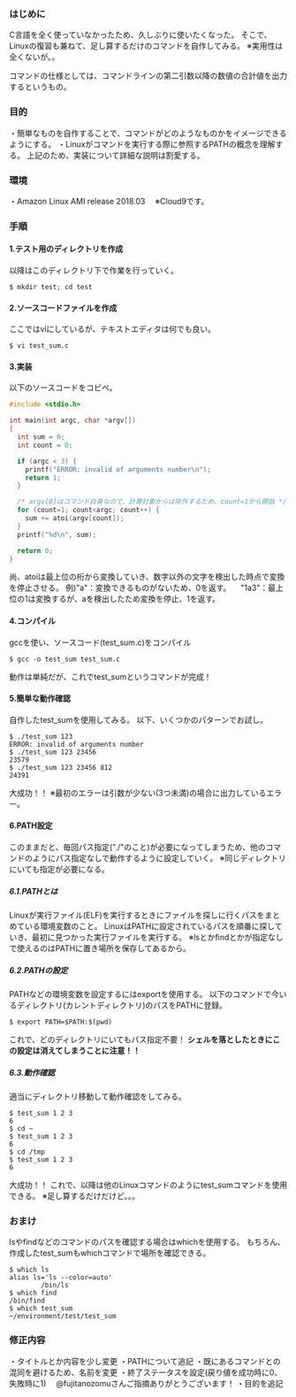 <!--
title:   [C言語][Linux]簡単なLinuxコマンドを作成してみる　※足し算するだけ！！
tags:    C,Linux,Linuxコマンド
id:      14d28c3a90ca83b41ba9
private: false
-->
### はじめに
C言語を全く使っていなかったため、久しぶりに使いたくなった。
そこで、Linuxの復習も兼ねて、足し算するだけのコマンドを自作してみる。
※実用性は全くないが。。

コマンドの仕様としては、コマンドラインの第二引数以降の数値の合計値を出力するというもの。

### 目的
・簡単なものを自作することで、コマンドがどのようなものかをイメージできるようにする。
・Linuxがコマンドを実行する際に参照するPATHの概念を理解する。
上記のため、実装について詳細な説明は割愛する。

### 環境
・Amazon Linux AMI release 2018.03
　※Cloud9です。

### 手順
#### 1.テスト用のディレクトリを作成
以降はこのディレクトリ下で作業を行っていく。

```:ディレクトリ作成コマンド
$ mkdir test; cd test
```

#### 2.ソースコードファイルを作成
ここではviにしているが、テキストエディタは何でも良い。

```:ファイル作成コマンド
$ vi test_sum.c
```

#### 3.実装
以下のソースコードをコピペ。

```:test_sum.c
#include <stdio.h>

int main(int argc, char *argv[])
{
  int sum = 0;
  int count = 0;

  if (argc < 3) {
    printf("ERROR: invalid of arguments number\n");
    return 1;
  }

  /* argv[0]はコマンド自身なので、計算対象からは除外するため、count=1から開始 */
  for (count=1; count<argc; count++) {
    sum += atoi(argv[count]);
  }
  printf("%d\n", sum);

  return 0;
}
```
尚、atoiは最上位の桁から変換していき、数字以外の文字を検出した時点で変換を停止させる。
例)"a"：変換できるものがないため、0を返す。
　"1a3"：最上位の1は変換するが、aを検出したため変換を停止、1を返す。

#### 4.コンパイル
gccを使い、ソースコード(test_sum.c)をコンパイル

```:コンパイルコマンド
$ gcc -o test_sum test_sum.c
```
動作は単純だが、これでtest_sumというコマンドが完成！

#### 5.簡単な動作確認
自作したtest_sumを使用してみる。
以下、いくつかのパターンでお試し。

```:test_sumを使った計算
$ ./test_sum 123
ERROR: invalid of arguments number
$ ./test_sum 123 23456
23579
$ ./test_sum 123 23456 812
24391
```
大成功！！
※最初のエラーは引数が少ない(3つ未満)の場合に出力しているエラー。

#### 6.PATH設定
このままだと、毎回パス指定("./"のこと)が必要になってしまうため、他のコマンドのようにパス指定なしで動作するように設定していく。
※同じディレクトリにいても指定が必要になる。

##### 6.1.PATHとは
Linuxが実行ファイル(ELF)を実行するときにファイルを探しに行くパスをまとめている環境変数のこと。
LinuxはPATHに設定されているパスを順番に探していき、最初に見つかった実行ファイルを実行する。
※lsとかfindとかが指定なしで使えるのはPATHに置き場所を保存してあるから。

##### 6.2.PATHの設定
PATHなどの環境変数を設定するにはexportを使用する。
以下のコマンドで今いるディレクトリ(カレントディレクトリ)のパスをPATHに登録。

```:カレントディレクトリのパスをPATHに設定
$ export PATH=$PATH:$(pwd)
```
これで、どのディレクトリにいてもパス指定不要！
<strong>シェルを落としたときにこの設定は消えてしまうことに注意！！</strong>

##### 6.3.動作確認
適当にディレクトリ移動して動作確認をしてみる。

```:動作確認
$ test_sum 1 2 3
6
$ cd ~
$ test_sum 1 2 3
6
$ cd /tmp
$ test_sum 1 2 3
6
```
大成功！！
これで、以降は他のLinuxコマンドのようにtest_sumコマンドを使用できる。
※足し算するだけだけど。。。

### おまけ
lsやfindなどのコマンドのパスを確認する場合はwhichを使用する。
もちろん、作成したtest_sumもwhichコマンドで場所を確認できる。

```:コマンドのパスを確認
$ which ls
alias ls='ls --color=auto'
        /bin/ls
$ which find
/bin/find
$ which test_sum
~/environment/test/test_sum
```

### 修正内容
・タイトルとか内容を少し変更
・PATHについて追記
・既にあるコマンドとの混同を避けるため、名前を変更
・終了ステータスを設定(戻り値を成功時に0、失敗時に1)
　@fujitanozomuさんご指摘ありがとうございます！
・目的を追記